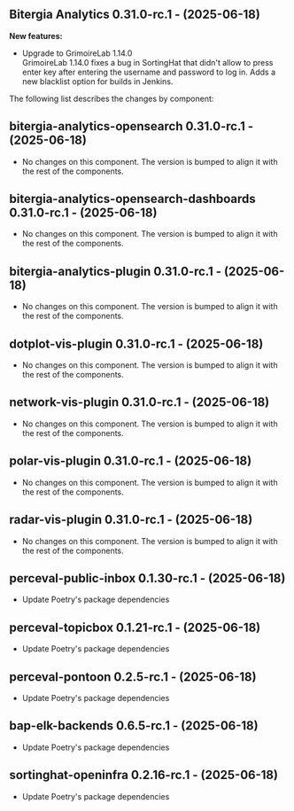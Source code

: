 ## Bitergia Analytics 0.31.0-rc.1 - (2025-06-18)

**New features:**

 * Upgrade to GrimoireLab 1.14.0\
   GrimoireLab 1.14.0 fixes a bug in SortingHat that didn't allow to
   press enter key after entering the username and password to log in.
   Adds a new blacklist option for builds in Jenkins.

The following list describes the changes by component:

  ## bitergia-analytics-opensearch 0.31.0-rc.1 - (2025-06-18)
  
  * No changes on this component. The version is bumped to align it
    with the rest of the components.
  ## bitergia-analytics-opensearch-dashboards 0.31.0-rc.1 - (2025-06-18)
  
  * No changes on this component. The version is bumped to align it
    with the rest of the components.
  ## bitergia-analytics-plugin 0.31.0-rc.1 - (2025-06-18)
  
  * No changes on this component. The version is bumped to align it
    with the rest of the components.
  ## dotplot-vis-plugin 0.31.0-rc.1 - (2025-06-18)
  
  * No changes on this component. The version is bumped to align it
    with the rest of the components.
  ## network-vis-plugin 0.31.0-rc.1 - (2025-06-18)
  
  * No changes on this component. The version is bumped to align it
    with the rest of the components.
  ## polar-vis-plugin 0.31.0-rc.1 - (2025-06-18)
  
  * No changes on this component. The version is bumped to align it
    with the rest of the components.
  ## radar-vis-plugin 0.31.0-rc.1 - (2025-06-18)
  
  * No changes on this component. The version is bumped to align it
    with the rest of the components.
  ## perceval-public-inbox 0.1.30-rc.1 - (2025-06-18)
  
  * Update Poetry's package dependencies
  ## perceval-topicbox 0.1.21-rc.1 - (2025-06-18)
  
  * Update Poetry's package dependencies
  ## perceval-pontoon 0.2.5-rc.1 - (2025-06-18)
  
  * Update Poetry's package dependencies
  ## bap-elk-backends 0.6.5-rc.1 - (2025-06-18)
  
  * Update Poetry's package dependencies
  ## sortinghat-openinfra 0.2.16-rc.1 - (2025-06-18)
  
  * Update Poetry's package dependencies
